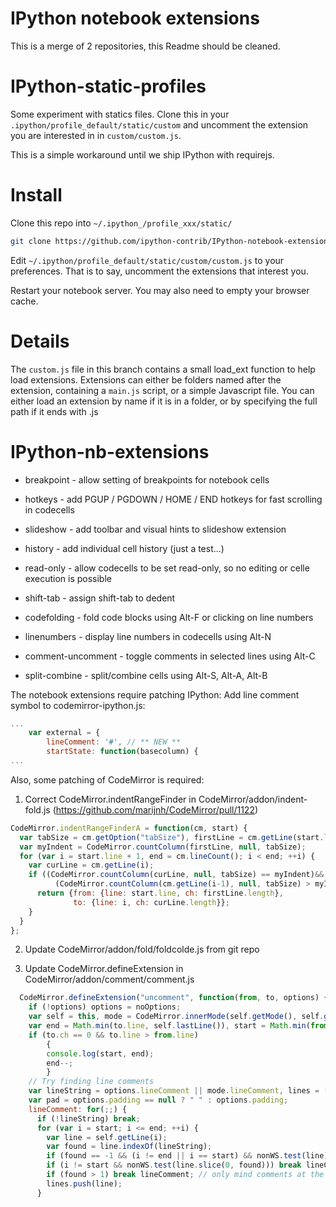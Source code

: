 
IPython notebook extensions
===========================

This is a merge of 2 repositories, this Readme should be cleaned.


IPython-static-profiles
=======================

Some experiment with statics files. Clone this in your
`.ipython/profile_default/static/custom` and uncomment the extension you are
interested in in `custom/custom.js`.

This is a simple workaround until we ship IPython with requirejs.

Install
=======

Clone this repo into  `~/.ipython_/profile_xxx/static/`

```bash
git clone https://github.com/ipython-contrib/IPython-notebook-extensions.git ~/.ipython/profile_default/static/custom
```

Edit `~/.ipython/profile_default/static/custom/custom.js` to your preferences. 
That is to say, uncomment the extensions that interest you.

Restart your notebook server. You may also need to empty your browser cache.

Details
=======

The `custom.js` file in this branch contains a small load_ext function to help
load extensions.  Extensions can either be folders named after the extension, 
containing a `main.js` script, or a simple Javascript file. You can either load
an extension by name if it is in a folder, or by specifying the full path if it
ends with .js

# IPython-nb-extensions

* breakpoint - allow setting of breakpoints for notebook cells

* hotkeys    - add PGUP / PGDOWN / HOME / END hotkeys for fast scrolling in codecells

* slideshow  - add toolbar and visual hints to slideshow extension

* history - add individual cell history (just a test...)

* read-only  - allow codecells to be set read-only, so no editing or celle execution is possible

* shift-tab - assign shift-tab to dedent

* codefolding - fold code blocks using Alt-F or clicking on line numbers

* linenumbers - display line numbers in codecells using Alt-N

* comment-uncomment - toggle comments in selected lines using Alt-C

* split-combine - split/combine cells using Alt-S, Alt-A, Alt-B


The notebook extensions require patching IPython:
Add line comment symbol to codemirror-ipython.js:
```javascript
...
    var external = {
        lineComment: '#', // ** NEW **
        startState: function(basecolumn) {
...
```

Also, some patching of CodeMirror is required:

1. Correct CodeMirror.indentRangeFinder in CodeMirror/addon/indent-fold.js (https://github.com/marijnh/CodeMirror/pull/1122)
```javascript
CodeMirror.indentRangeFinderA = function(cm, start) {
  var tabSize = cm.getOption("tabSize"), firstLine = cm.getLine(start.line);
  var myIndent = CodeMirror.countColumn(firstLine, null, tabSize);
  for (var i = start.line + 1, end = cm.lineCount(); i < end; ++i) {
    var curLine = cm.getLine(i);
    if ((CodeMirror.countColumn(curLine, null, tabSize) == myIndent)&&
          (CodeMirror.countColumn(cm.getLine(i-1), null, tabSize) > myIndent)){
      return {from: {line: start.line, ch: firstLine.length},
              to: {line: i, ch: curLine.length}};
    }
  }
};
```

2. Update CodeMirror/addon/fold/foldcolde.js from git repo

3. Update CodeMirror.defineExtension in CodeMirror/addon/comment/comment.js
```javascript
  CodeMirror.defineExtension("uncomment", function(from, to, options) {
    if (!options) options = noOptions;
    var self = this, mode = CodeMirror.innerMode(self.getMode(), self.getTokenAt(from).state).mode;
    var end = Math.min(to.line, self.lastLine()), start = Math.min(from.line, end);
    if (to.ch == 0 && to.line > from.line) 
        {
        console.log(start, end);
        end--;
        }
    // Try finding line comments
    var lineString = options.lineComment || mode.lineComment, lines = [];
    var pad = options.padding == null ? " " : options.padding;
    lineComment: for(;;) {
      if (!lineString) break;
      for (var i = start; i <= end; ++i) {
        var line = self.getLine(i);
        var found = line.indexOf(lineString);
        if (found == -1 && (i != end || i == start) && nonWS.test(line)) break lineComment;
        if (i != start && nonWS.test(line.slice(0, found))) break lineComment;
        if (found > 1) break lineComment; // only mind comments at the start of the line
        lines.push(line);
      }
```


